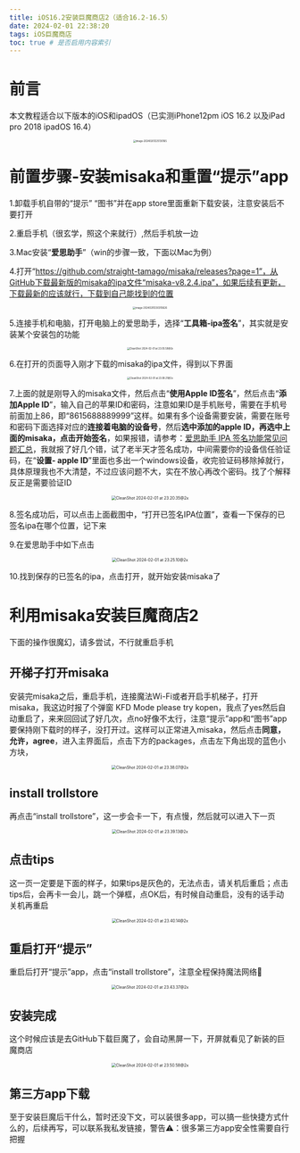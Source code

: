 ```yaml
---
title: iOS16.2安装巨魔商店2（适合16.2-16.5）
date: 2024-02-01 22:38:20
tags: iOS巨魔商店
toc: true # 是否启用内容索引
---
```


# 前言

本文教程适合以下版本的iOS和ipadOS（已实测iPhone12pm iOS 16.2 以及iPad pro 2018 ipadOS 16.4）

<div style="text-align:center;">
  <img src="https://dsm.gwbiao.eu.org:8089/i/202402/202402021706881280.png" alt="image-20240201225130165" style="zoom:30%;" />
</div>

# 前置步骤-安装misaka和重置“提示”app

1.卸载手机自带的“提示” “图书”并在app store里面重新下载安装，注意安装后不要打开

2.重启手机（很玄学，照这个来就行）,然后手机放一边

3.Mac安装“**爱思助手**”（win的步骤一致，下面以Mac为例）

4.打开“https://github.com/straight-tamago/misaka/releases?page=1”，从GitHub下载最新版的misaka的ipa文件“misaka-v8.2.4.ipa”，如果后续有更新，下载最新的应该就行，下载到自己能找到的位置

<div style="text-align:center;">
  <img src="https://dsm.gwbiao.eu.org:8089/i/202402/202402021706881290.png" alt="image-20240201230310626" style="zoom:30%;" />
</div>

5.连接手机和电脑，打开电脑上的爱思助手，选择“**工具箱-ipa签名**”，其实就是安装某个安装包的功能

<div style="text-align:center;">
  <img src="https://dsm.gwbiao.eu.org:8089/i/202402/202402021706881296.png" alt="CleanShot 2024-02-01 at 23.05.59@2x" style="zoom:30%;" />
</div>

6.在打开的页面导入刚才下载的misaka的ipa文件，得到以下界面

<div style="text-align:center;"><img src="https://dsm.gwbiao.eu.org:8089/i/202402/202402021706881302.png" alt="CleanShot 2024-02-01 at 23.08.21@2x" style="zoom:30%;" /></div>

7.上面的就是刚导入的misaka文件，然后点击“**使用Apple ID签名**”，然后点击“**添加Apple ID**”，输入自己的苹果ID和密码，注意如果ID是手机账号，需要在手机号前面加上86，即“8615688889999”这样。如果有多个设备需要安装，需要在账号和密码下面选择对应的**连接着电脑的设备号**，然后**选中添加的apple ID，再选中上面的misaka，点击开始签名**，如果报错，请参考：[爱思助手 IPA 签名功能常见问题汇总](https://www.i4.cn/news_detail_40956.html)，我就报了好几个错，试了老半天才签名成功，中间需要你的设备信任验证码，在“**设置- apple ID**”里面也多出一个windows设备，收完验证码移除掉就行，具体原理我也不大清楚，不过应该问题不大，实在不放心再改个密码。找了个解释反正是需要验证ID

<div style="text-align:center;"><img src="https://dsm.gwbiao.eu.org:8089/i/202402/202402021706881308.png" alt="CleanShot 2024-02-01 at 23.20.35@2x" style="zoom:50%;" /></div>

8.签名成功后，可以点击上面截图中，“打开已签名IPA位置”，查看一下保存的已签名ipa在哪个位置，记下来

9.在爱思助手中如下点击

<div style="text-align:center;"><img src="https://dsm.gwbiao.eu.org:8089/i/202402/202402021706881314.png" alt="CleanShot 2024-02-01 at 23.25.10@2x" style="zoom:50%;" /></div>

10.找到保存的已签名的ipa，点击打开，就开始安装misaka了

# 利用misaka安装巨魔商店2

下面的操作很魔幻，请多尝试，不行就重启手机

## 开梯子打开misaka
安装完misaka之后，重启手机，连接魔法Wi-Fi或者开启手机梯子，打开misaka，我这边时报了个弹窗 KFD Mode please try kopen，我点了yes然后自动重启了，来来回回试了好几次，点no好像不太行，注意“提示”app和“图书”app要保持刚下载时的样子，没打开过。这样可以正常进入misaka，然后点击**同意，允许，agree**，进入主界面后，点击下方的packages，点击左下角出现的蓝色小方块，

<div style="text-align:center;"><img src="https://dsm.gwbiao.eu.org:8089/i/202402/202402021706881324.png" alt="CleanShot 2024-02-01 at 23.38.07@2x" style="zoom:50%;" /></div>

## install trollstore
再点击“install trollstore”，这一步会卡一下，有点慢，然后就可以进入下一页

<div style="text-align:center;"><img src="https://dsm.gwbiao.eu.org:8089/i/202402/202402021706881329.png" alt="CleanShot 2024-02-01 at 23.39.13@2x" style="zoom:50%;" /></div>

## 点击tips
这一页一定要是下面的样子，如果tips是灰色的，无法点击，请关机后重启；点击tips后，会再卡一会儿，跳一个弹框，点OK后，有时候自动重启，没有的话手动关机再重启

<div style="text-align:center;"><img src="https://dsm.gwbiao.eu.org:8089/i/202402/202402021706881334.png" alt="CleanShot 2024-02-01 at 23.40.14@2x" style="zoom:50%;" /></div>

## 重启打开“提示”
重启后打开“提示”app，点击“install trollstore”，注意全程保持魔法网络🛜

<div style="text-align:center;"><img src="https://dsm.gwbiao.eu.org:8089/i/202402/202402021706881339.png" alt="CleanShot 2024-02-01 at 23.43.37@2x" style="zoom:50%;" /></div>

## 安装完成
这个时候应该是去GitHub下载巨魔了，会自动黑屏一下，开屏就看见了新装的巨魔商店

<div style="text-align:center;"><img src="https://dsm.gwbiao.eu.org:8089/i/202402/202402021706881343.png" alt="CleanShot 2024-02-01 at 23.50.58@2x" style="zoom:50%;" /></div>

## 第三方app下载
至于安装巨魔后干什么，暂时还没下文，可以装很多app，可以搞一些快捷方式什么的，后续再写，可以联系我私发链接，警告⚠️：很多第三方app安全性需要自行把握

